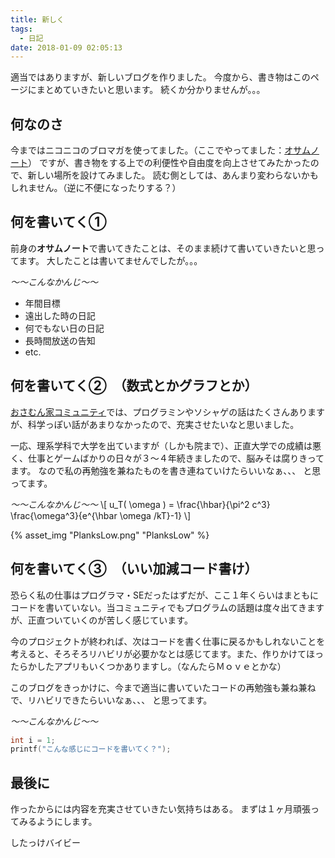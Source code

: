 ```yaml
---
title: 新しく
tags:
  - 日記
date: 2018-01-09 02:05:13
---
```



適当ではありますが、新しいブログを作りました。
今度から、書き物はこのページにまとめていきたいと思います。
続くか分かりませんが。。。

## 何なのさ
今まではニコニコのブロマガを使ってました。（ここでやってました：[オサムノート](http://ch.nicovideo.jp/osamu "オサムノート")）
ですが、書き物をする上での利便性や自由度を向上させてみたかったので、新しい場所を設けてみました。
読む側としては、あんまり変わらないかもしれません。（逆に不便になったりする？）

## 何を書いてく①
前身の**オサムノート**で書いてきたことは、そのまま続けて書いていきたいと思ってます。
大したことは書いてませんでしたが。。。

*～～こんなかんじ～～*
  - 年間目標
  - 遠出した時の日記
  - 何でもない日の日記
  - 長時間放送の告知
  - etc.

## 何を書いてく②　（数式とかグラフとか）
[おさむん家コミュニティ](http://com.nicovideo.jp/community/co1590527?_topic=live_user_program_onairs&ref=zeromypage_nicorepo "おさむん家")では、プログラミンやソシャゲの話はたくさんありますが、科学っぽい話があまりなかったので、充実させたいなと思いました。

一応、理系学科で大学を出ていますが（しかも院まで）、正直大学での成績は悪く、仕事とゲームばかりの日々が３～４年続きましたので、脳みそは腐りきってます。
なので私の再勉強を兼ねたものを書き連ねていけたらいいなぁ、、、
と思ってます。

*～～こんなかんじ～～*
\\[ u_T( \omega ) = \frac{\hbar}{\pi^2 c^3} \frac{\omega^3}{e^{\hbar \omega /kT}-1} \\]

{% asset_img "PlanksLow.png" "PlanksLow" %}

## 何を書いてく③　（いい加減コード書け）
恐らく私の仕事はプログラマ・SEだったはずだが、ここ１年くらいはまともにコードを書いていない。当コミュニティでもプログラムの話題は度々出てきますが、正直ついていくのが苦しく感じています。

今のプロジェクトが終われば、次はコードを書く仕事に戻るかもしれないことを考えると、そろそろリハビリが必要かなとは感じてます。また、作りかけてほったらかしたアプリもいくつかありますし。（なんたらＭｏｖｅとかな）

このブログをきっかけに、今まで適当に書いていたコードの再勉強も兼ね兼ねで、リハビリできたらいいなぁ、、、
と思ってます。
 
*～～こんなかんじ～～*
```c
int i = 1;
printf("こんな感じにコードを書いてく？");
```

## 最後に
作ったからには内容を充実させていきたい気持ちはある。
まずは１ヶ月頑張ってみるようにします。

したっけバイビー

